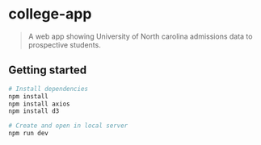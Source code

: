 # college-app

> A web app showing University of North carolina admissions data to prospective students.

## Getting started

``` bash
# Install dependencies
npm install
npm install axios
npm install d3

# Create and open in local server
npm run dev
